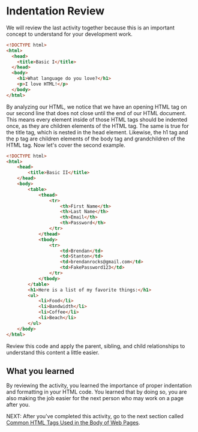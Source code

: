 # Indentation Review

We will review the last activity together because this is an important concept to understand for your development work.

``` html
<!DOCTYPE html>
<html>
  <head>
    <title>Basic I</title>
  </head>
  <body>
    <h1>What language do you love?</h1>
    <p>I love HTML!</p>
  </body>
</html>
```

By analyzing our HTML, we notice that we have an opening HTML tag on our second line that does not close until the end of our HTML document. This means every element inside of those HTML tags should be indented once, as they are children elements of the HTML tag. The same is true for the title tag, which is nested in the head element. Likewise, the h1 tag and the p tag are children elements of the body tag and grandchildren of the HTML tag. Now let's cover the second example.

``` html
<!DOCTYPE html>
<html>
    <head>
        <title>Basic II</title>
    </head>
    <body>
        <table>
            <thead>
                <tr>
                    <th>First Name</th>
                    <th>Last Name</th>
                    <th>Email</th>
                    <th>Password</th>
                </tr>
            </thead>
            <tbody>
                <tr>
                    <td>Brendan</td>
                    <td>Stanton</td>
                    <td>brendanrocks@gmail.com</td>
                    <td>FakePassword123</td>
                </tr>
            </tbody>
        </table>
        <h1>Here is a list of my favorite things:</h1>
        <ul>
            <li>Food</li>
            <li>Bandwidth</li>
            <li>Coffee</li>
            <li>Beach</li>
        </ul>
    </body>
</html>
```

Review this code and apply the parent, sibling, and child relationships to understand this content a little easier.

## What you learned
By reviewing the activity, you learned the importance of proper indentation and formatting in your HTML code. You learned that by doing so, you are also making the job easier for the next person who may work on a page after you. 


NEXT: After you've completed this activity, go to the next section called [Common HTML Tags Used in the Body of Web Pages](./common_body_tags.md).
